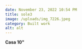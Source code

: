```yaml
---
date: November 23, 2022 10:54 PM
title: sole3
image: /uploads/img_7226.jpeg
category: Built work
alt: alt
---
```

**Casa 10"**